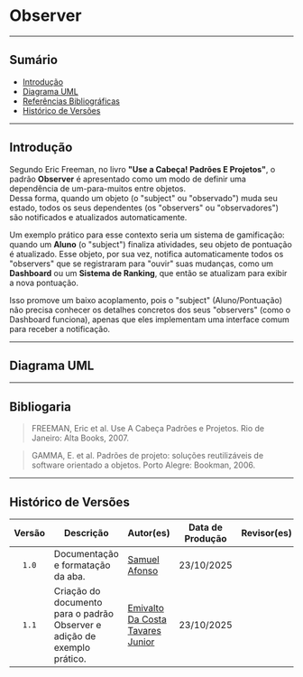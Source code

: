 # Observer

---
## Sumário
- [Introdução](#introdução)
- [Diagrama UML](#diagrama)
- [Referências Bibliográficas](#referencias-bibliográficas)
- [Histórico de Versões](#histórico-de-versões)

---

## Introdução

Segundo Eric Freeman, no livro __"Use a Cabeça! Padrões E Projetos"__, o padrão __Observer__ é apresentado como um modo de definir uma dependência de um-para-muitos entre objetos.<br>
Dessa forma, quando um objeto (o "subject" ou "observado") muda seu estado, todos os seus dependentes (os "observers" ou "observadores") são notificados e atualizados automaticamente.

Um exemplo prático para esse contexto seria um sistema de gamificação: quando um **Aluno** (o "subject") finaliza atividades, seu objeto de pontuação é atualizado. Esse objeto, por sua vez, notifica automaticamente todos os "observers" que se registraram para "ouvir" suas mudanças, como um **Dashboard** ou um **Sistema de Ranking**, que então se atualizam para exibir a nova pontuação.

Isso promove um baixo acoplamento, pois o "subject" (Aluno/Pontuação) não precisa conhecer os detalhes concretos dos seus "observers" (como o Dashboard funciona), apenas que eles implementam uma interface comum para receber a notificação.

---

## Diagrama UML


---

## Bibliogaria

> FREEMAN, Eric et al. Use A Cabeça Padrões e Projetos. Rio de Janeiro: Alta Books, 2007.

> GAMMA, E. et al. Padrões de projeto: soluções reutilizáveis de software orientado a objetos. Porto Alegre: Bookman, 2006.

---

## Histórico de Versões

| Versão | Descrição | Autor(es) | Data de Produção | Revisor(es) | Data de Revisão | Incremento do Revisor |
| :----: | --------- | --------- | :--------------: | ----------- | :-------------: | :-------------------: |
| `1.0` | Documentação e formatação da aba.  | [Samuel Afonso](https://github.com/SamuelAfonso) | 23/10/2025 | | | |
| `1.1` | Criação do documento para o padrão Observer e adição de exemplo prático. | [Emivalto Da Costa Tavares Junior](https://github.com/EmivaltoJrr) | 23/10/2025 | | | |